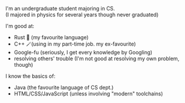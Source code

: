I'm an undergraduate student majoring in CS.  
(I majored in physics for several years though never graduated)  

I'm good at:  
- Rust 🦀 (my favourite language)
- C++ 🪄(using in my part-time job. my ex-favourite)
- Google-fu (seriously, I get every knowledge by Googling)
- resolving others' trouble (I'm not good at resolving my own problem, though)

I know the basics of:
- Java (the favourite language of CS dept.)
- HTML/CSS/JavaScript (unless involving "modern" toolchains)
